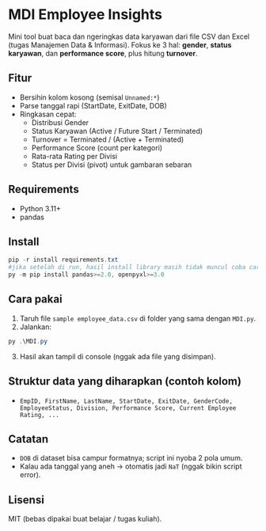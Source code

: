 # MDI Employee Insights

Mini tool buat baca dan ngeringkas data karyawan dari file CSV dan Excel (tugas Manajemen Data & Informasi). 
Fokus ke 3 hal: **gender**, **status karyawan**, dan **performance score**, plus hitung **turnover**.

## Fitur
- Bersihin kolom kosong (semisal `Unnamed:*`)
- Parse tanggal rapi (StartDate, ExitDate, DOB)
- Ringkasan cepat:
  - Distribusi Gender
  - Status Karyawan (Active / Future Start / Terminated)
  - Turnover = Terminated / (Active + Terminated)
  - Performance Score (count per kategori)
  - Rata-rata Rating per Divisi
  - Status per Divisi (pivot) untuk gambaran sebaran

## Requirements
- Python 3.11+
- pandas

## Install
```powershell
pip -r install requirements.txt
#jika setelah di run, hasil install library masih tidak muncul coba cara ini
py -m pip install pandas>=2.0, openpyxl>=3.0
````

## Cara pakai

1. Taruh file `sample employee_data.csv` di folder yang sama dengan `MDI.py`.
2. Jalankan:

```powershell
py .\MDI.py
```

3. Hasil akan tampil di console (nggak ada file yang disimpan).

## Struktur data yang diharapkan (contoh kolom)

* `EmpID, FirstName, LastName, StartDate, ExitDate, GenderCode, EmployeeStatus, Division, Performance Score, Current Employee Rating, ...`

## Catatan

* `DOB` di dataset bisa campur formatnya; script ini nyoba 2 pola umum.
* Kalau ada tanggal yang aneh → otomatis jadi `NaT` (nggak bikin script error).

## Lisensi

MIT (bebas dipakai buat belajar / tugas kuliah).
